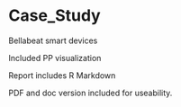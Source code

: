 # Case_Study
Bellabeat smart devices

Included PP visualization

Report includes R Markdown

PDF and doc version included for useability. 

